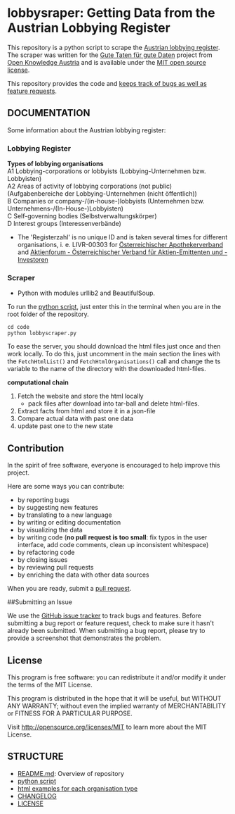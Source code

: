 lobbysraper: Getting Data from the Austrian Lobbying Register
=============================================================

This repository is a python script to scrape the [Austrian lobbying register](http://www.lobbyreg.justiz.gv.at). The scraper was written for the [Gute Taten für gute Daten](http://okfn.at/gutedaten/) project from [Open Knowledge Austria](http://okfn.at) and is available under the [MIT open source license](http://opensource.org/licenses/MIT).

This repository provides the code and [keeps track of bugs as well as feature requests](https://github.com/GSA/data.gov/issues).

## DOCUMENTATION
Some information about the Austrian lobbying register: 

### Lobbying Register
**Types of lobbying organisations**  
A1 			Lobbying-corporations or lobbyists (Lobbying-Unternehmen bzw. Lobbyisten)  
A2 			Areas of activity of lobbying corporations (not public) (Aufgabenbereiche der Lobbying-Unternehmen (nicht öffentlich))  
B 			Companies or company-/(in-house-)lobbyists (Unternehmen bzw. Unternehmens-/(In-House-)Lobbyisten)  
C 			Self-governing bodies (Selbstverwaltungskörper)  
D 			Interest groups (Interessenverbände)  

- The 'Registerzahl' is no unique ID and is taken several times for different organisations, i. e. LIVR-00303 for [Österreichischer Apothekerverband](http://www.lobbyreg.justiz.gv.at/edikte/ir/iredi18.nsf/alldoc/2371c20cd6f70fa8c1257bad002ee3a1!OpenDocument) and [Aktienforum - Österreichischer Verband für Aktien-Emittenten und -Investoren](http://www.lobbyreg.justiz.gv.at/edikte/ir/iredi18.nsf/alldoc/a61a8fdfd0122b8cc1257bad002edfd6!OpenDocument)

### Scraper
- Python with modules urllib2 and BeautifulSoup.

To run the [python script](code/lobbyscraper.py), just enter this in the terminal when you are in the root folder of the repository. 
```
cd code
python lobbyscraper.py
```
To ease the server, you should download the html files just once and then work locally. To do this, just uncomment in the main section the lines with the ```FetchHtmlList()``` and ```FetchHtmlOrganisations()``` call and change the ts variable to the name of the directory with the downloaded html-files.

**computational chain**
1. Fetch the website and store the html locally
	- pack files after download into tar-ball and delete html-files.
2. Extract facts from html and store it in a json-file 
2. Compare actual data with past one data
3. update past one to the new state

## Contribution
In the spirit of free software, everyone is encouraged to help improve this project.

Here are some ways you can contribute:

- by reporting bugs
- by suggesting new features
- by translating to a new language
- by writing or editing documentation
- by visualizing the data
- by writing code (**no pull request is too small**: fix typos in the user interface, add code comments, clean up inconsistent whitespace)
- by refactoring code
- by closing issues
- by reviewing pull requests
- by enriching the data with other data sources

When you are ready, submit a [pull request](https://github.com/okfnat/lobbyscraper/pulls).

##Submitting an Issue

We use the [GitHub issue tracker](https://github.com/OKFNat/lobbyscraper/issues) to track bugs and features. Before submitting a bug report or feature request, check to make sure it hasn't already been submitted. When submitting a bug report, please try to provide a screenshot that demonstrates the problem. 

## License

This program is free software: you can redistribute it and/or modify it under the terms of the MIT License.

This program is distributed in the hope that it will be useful, but WITHOUT ANY WARRANTY; without even the implied warranty of MERCHANTABILITY or FITNESS FOR A PARTICULAR PURPOSE.

Visit http://opensource.org/licenses/MIT to learn more about the MIT License.

## STRUCTURE
- [README.md](README.md): Overview of repository
- [python script](code/lobbyscraper.py)
- [html examples for each organisation type](html-examples.md)
- [CHANGELOG](CHANGELOG.md)
- [LICENSE](LICENSE)
